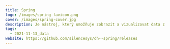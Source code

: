 ```yaml
---
title: Spring
logo: /images/spring-favicon.png
cover: /images/spring-cover.jpg
description: Je nástroj, který umožňuje zobrazit a vizualizovat data z Excelu na pár kliknutí.
tags:
  - 2021-11-13_data
website: https://github.com/silencesys/dh--spring/releases
---
```

